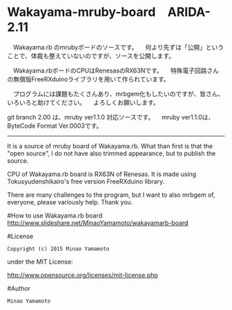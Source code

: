# Wakayama-mruby-board　ARIDA-2.11

　Wakayama.rb のmrubyボードのソースです。
　何より先ずは「公開」ということで、体裁も整えていないのですが、ソースを公開します。

　Wakayama.rbボードのCPUはRenesasのRX63Nです。
　特殊電子回路さんの無償版FreeRXduinoライブラリを用いて作られています。

　プログラムには課題もたくさんあり、mrbgem化もしたいのですが、皆さん、いろいろと助けてください。
　よろしくお願いします。

  git branch 2.00 は、mruby ver1.1.0 対応ソースです。
　mruby ver1.1.0は、ByteCode Format Ver.0003です。

------
  It is a source of mruby board of Wakayama.rb.
  What than first is that the "open source", I do not have also trimmed appearance, but to publish the source.

  CPU of Wakayama.rb board is RX63N of Renesas.
  It is made using Tokusyudenshikairo's free version FreeRXduino library.

  There are many challenges to the program, but I want to also mrbgem of, everyone, please variously help.
  Thank you.

#How to use Wakayama.rb board
http://www.slideshare.net/MinaoYamamoto/wakayamarb-board

#License

    Copyright (c) 2015 Minao Yamamoto

under the MIT License:

http://www.opensource.org/licenses/mit-license.php


#Author

    Minao Yamamoto
